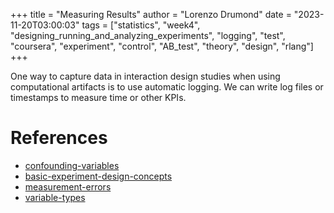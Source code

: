 +++
title = "Measuring Results"
author = "Lorenzo Drumond"
date = "2023-11-20T03:00:03"
tags = ["statistics",  "week4",  "designing_running_and_analyzing_experiments",  "logging",  "test",  "coursera",  "experiment",  "control",  "AB_test",  "theory",  "design",  "rlang"]
+++


One way to capture data in interaction design studies when using computational artifacts is to use automatic logging.
We can write log files or timestamps to measure time or other KPIs.

# References
- [confounding-variables](/wiki/confounding-variables/)
- [basic-experiment-design-concepts](/wiki/basic-experiment-design-concepts/)
- [measurement-errors](/wiki/measurement-errors/)
- [variable-types](/wiki/variable-types/)
